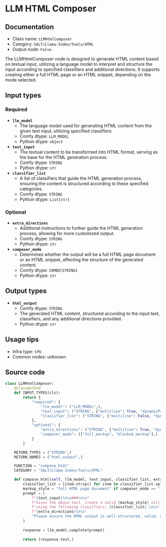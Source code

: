 # LLM HTML Composer
## Documentation
- Class name: `LLMHtmlComposer`
- Category: `SALT/Llama-Index/Tools/HTML`
- Output node: `False`

The LLMHtmlComposer node is designed to generate HTML content based on textual input, utilizing a language model to interpret and structure the input according to specified classifiers and additional directions. It supports creating either a full HTML page or an HTML snippet, depending on the mode selected.
## Input types
### Required
- **`llm_model`**
    - The language model used for generating HTML content from the given text input, utilizing specified classifiers.
    - Comfy dtype: `LLM_MODEL`
    - Python dtype: `object`
- **`text_input`**
    - The textual content to be transformed into HTML format, serving as the base for the HTML generation process.
    - Comfy dtype: `STRING`
    - Python dtype: `str`
- **`classifier_list`**
    - A list of classifiers that guide the HTML generation process, ensuring the content is structured according to these specified categories.
    - Comfy dtype: `STRING`
    - Python dtype: `List[str]`
### Optional
- **`extra_directions`**
    - Additional instructions to further guide the HTML generation process, allowing for more customized output.
    - Comfy dtype: `STRING`
    - Python dtype: `str`
- **`composer_mode`**
    - Determines whether the output will be a full HTML page document or an HTML snippet, affecting the structure of the generated content.
    - Comfy dtype: `COMBO[STRING]`
    - Python dtype: `str`
## Output types
- **`html_output`**
    - Comfy dtype: `STRING`
    - The generated HTML content, structured according to the input text, classifiers, and any additional directions provided.
    - Python dtype: `str`
## Usage tips
- Infra type: `CPU`
- Common nodes: unknown


## Source code
```python
class LLMHtmlComposer:
    @classmethod
    def INPUT_TYPES(cls):
        return {
            "required": {
                "llm_model": ("LLM_MODEL",),
                "text_input": ("STRING", {"multiline": True, "dynamicPrompts": False, "placeholder": "Data..."}),
                "classifier_list": ("STRING", {"multiline": False, "dynamicPrompts": False}),
            },
            "optional": {
                "extra_directions": ("STRING", {"multiline": True, "dynamicPrompts": False, "placeholder": "Extra directions for the LLM to follow..."}),
                "composer_mode": (["full_markup", "blocked_markup"],)
            }
        }

    RETURN_TYPES = ("STRING",)
    RETURN_NAMES = ("html_output",)

    FUNCTION = "compose_html"
    CATEGORY = "SALT/Llama-Index/Tools/HTML"

    def compose_html(self, llm_model, text_input, classifier_list, extra_directions="", composer_mode="full_markup"):
        classifier_list = [item.strip() for item in classifier_list.split(",") if item.strip()]
        markup_style = "full HTML page document" if composer_mode == "full_markup" else "HTML snippet (without html, head, body or any extraneous containers)"
        prompt = (
            f"{text_input}\n\n###\n\n"
            f"Given the above text, create a valid {markup_style} utilizing *all* of the data, intact; "
            f"using the following classifiers: {classifier_list}.\n\n"
            f"{extra_directions}\n\n"
            "Please ensure the HTML output is well-structured, valid, and does not omit any data."
        )
        
        response = llm_model.complete(prompt)
        
        return (response.text,)

```
